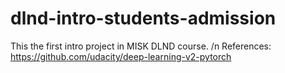 # dlnd-intro-students-admission
This the first intro project in MISK DLND course.
/n
References:
https://github.com/udacity/deep-learning-v2-pytorch
